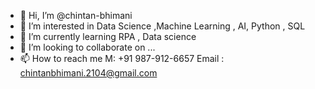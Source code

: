 - 👋 Hi, I’m @chintan-bhimani
- 👀 I’m interested in Data Science ,Machine Learning , AI, Python , SQL
- 🌱 I’m currently learning RPA , Data science
- 💞️ I’m looking to collaborate on ...
- 📫 How to reach me M: +91 987-912-6657 Email : chintanbhimani.2104@gmail.com

<!---

--->
